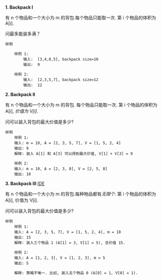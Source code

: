 **1. Backpack I**

有 n 个物品和一个大小为 m 的背包.每个物品只能取一次. 第 i 个物品的体积为 A[i].

问最多能装多满？

	样例
	
		样例 1:
			输入:  [3,4,8,5], backpack size=10
			输出:  9
			
		样例 2:
			输入:  [2,3,5,7], backpack size=12
			输出:  12
	
**2. Backpack II**

有 n 个物品和一个大小为 m 的背包. 每个物品只能取一次. 第 i 个物品的体积为 A\[i], *价值为 V[i]*.

问可以装入背包的最大价值是多少?

	样例
		样例 1:
		输入: m = 10, A = [2, 3, 5, 7], V = [1, 5, 2, 4]
		输出: 9
		解释: 装入 A[1] 和 A[3] 可以得到最大价值, V[1] + V[3] = 9 
		
		样例 2:
		输入: m = 10, A = [2, 3, 8], V = [2, 5, 8]
		输出: 10
		



**3. Backpack III**    [IDE](https://www.lintcode.com/problem/backpack-iii/description)

有 n 个物品和一个大小为 m 的背包.每种物品都有*无限个*. 第 i 个物品的体积为 A[i], 价值为 V[i].

问可以装入背包的最大价值是多少?


	样例
		样例 1:
		输入: A = [2, 3, 5, 7], V = [1, 5, 2, 4], m = 10
		输出: 15
		解释: 装入三个物品 1 (A[1] = 3, V[1] = 5), 总价值 15.
		
		样例 2:
		输入: A = [1, 2, 3], V = [1, 2, 3], m = 5
		输出: 5
		
		解释: 策略不唯一. 比如, 装入五个物品 0 (A[0] = 1, V[0] = 1).
